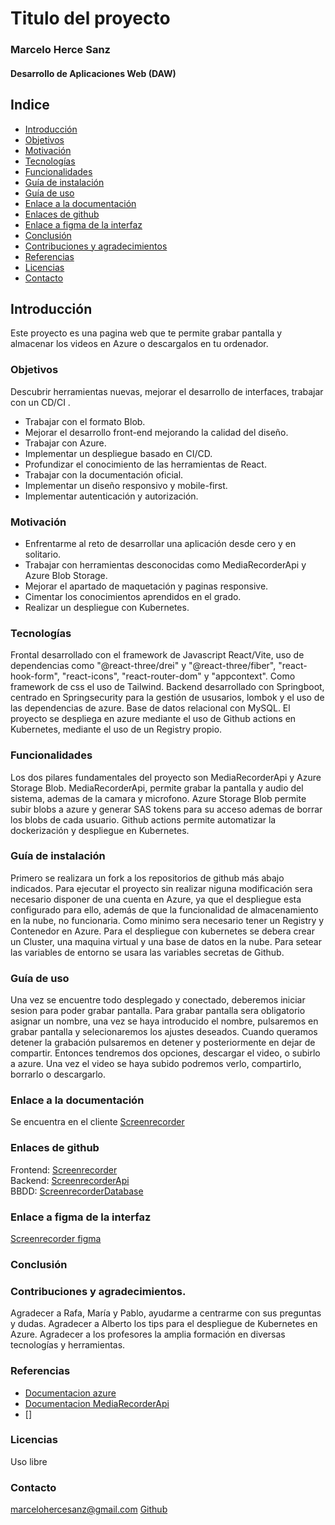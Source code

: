 
# Titulo del proyecto
### Marcelo Herce Sanz
#### Desarrollo de Aplicaciones Web (DAW)

## Indice
- [Introducción](#introducción)
- [Objetivos](#objetivos)
- [Motivación](#motivación)
- [Tecnologías](#tecnologías)
- [Funcionalidades](#funcionalidades)
- [Guía de instalación](#guía-de-instalación)
- [Guía de uso](#guía-de-uso)
- [Enlace a la documentación](#enlace-a-la-documentación)
- [Enlaces de github](#enlaces-de-github)
- [Enlace a figma de la interfaz](#enlace-a-figma-de-la-interfaz)
- [Conclusión](#conclusión)
- [Contribuciones y agradecimientos](#contribuciones-y-agradecimientos)
- [Referencias](#referencias)
- [Licencias](#licencias)
- [Contacto](#contacto)

## Introducción
Este proyecto es una pagina web que te permite grabar pantalla y almacenar los videos en Azure o descargalos en tu ordenador.

### Objetivos
Descubrir herramientas nuevas, mejorar el desarrollo de interfaces, trabajar con un CD/CI   .
- Trabajar con el formato Blob.
- Mejorar el desarrollo front-end mejorando la calidad del diseño.
- Trabajar con Azure.
- Implementar un despliegue basado en CI/CD.
- Profundizar el conocimiento de las herramientas de React.
- Trabajar con la documentación oficial.
- Implementar un diseño responsivo y mobile-first.
- Implementar autenticación y autorización.

### Motivación 
- Enfrentarme al reto de desarrollar una aplicación desde cero y en solitario.
- Trabajar con herramientas desconocidas como MediaRecorderApi y Azure Blob Storage.
- Mejorar el apartado de maquetación y paginas responsive.
- Cimentar los conocimientos aprendidos en el grado.
- Realizar un despliegue con Kubernetes.

### Tecnologías 
Frontal desarrollado con el framework de Javascript React/Vite, uso de dependencias como "@react-three/drei" y "@react-three/fiber", "react-hook-form", "react-icons", "react-router-dom" y "appcontext". Como framework de css el uso de Tailwind.
Backend desarrollado con Springboot, centrado en Springsecurity para la gestión de ususarios, lombok y el uso de las dependencias de azure.
Base de datos relacional con MySQL.
El proyecto se despliega en azure mediante el uso de Github actions en Kubernetes, mediante el
uso de un Registry propio.

### Funcionalidades
Los dos pilares fundamentales del proyecto son MediaRecorderApi y Azure Storage Blob.
MediaRecorderApi, permite grabar la pantalla y audio del sistema, ademas de la camara y microfono.
Azure Storage Blob permite subir blobs a azure y generar SAS tokens para su acceso ademas de borrar los blobs de cada usuario.
Github actions permite automatizar la dockerización y despliegue en Kubernetes.


### Guía de instalación
Primero se realizara un fork a los repositorios de github más abajo indicados.
Para ejecutar el proyecto sin realizar niguna modificación sera necesario disponer de una cuenta en Azure, ya que el despliegue esta configurado para ello, además de que la funcionalidad de almacenamiento en la nube, no funcionaria.
Como minimo sera necesario tener un Registry y Contenedor en Azure. Para el despliegue con kubernetes se debera crear un Cluster, una maquina virtual y una base de datos en la nube.
Para setear las variables de  entorno se usara las variables secretas de Github.

### Guía de uso
Una vez se encuentre todo desplegado y conectado, deberemos iniciar sesion para poder grabar pantalla. Para grabar pantalla sera obligatorio asignar un nombre, una vez se haya introducido el nombre, pulsaremos en grabar pantalla y selecionaremos los ajustes deseados. Cuando queramos detener la grabación pulsaremos en detener y posteriormente en dejar de compartir. Entonces tendremos dos opciones, descargar el video, o subirlo a azure. Una vez el video se haya subido podremos verlo, compartirlo, borrarlo o descargarlo.

### Enlace a la documentación
Se encuentra en el cliente [Screenrecorder](https://github.com/MarceloHerce/ClienteTFG)

### Enlaces de github
Frontend: [Screenrecorder](https://github.com/MarceloHerce/ClienteTFG)  
Backend: [ScreenrecorderApi](https://github.com/MarceloHerce/APIUserTFG)  
BBDD: [ScreenrecorderDatabase](https://github.com/MarceloHerce/BBDDTFG)

### Enlace a figma de la interfaz
[Screenrecorder figma](https://github.com/MarceloHerce/ClienteTFG)

### Conclusión

### Contribuciones y agradecimientos.
Agradecer a Rafa, María y Pablo, ayudarme a centrarme con sus preguntas y dudas.
Agradecer a Alberto los tips para el despliegue de Kubernetes en Azure.
Agradecer a los profesores la amplia formación en diversas tecnologías y herramientas.

### Referencias
- [Documentacion azure]()
- [Documentacion MediaRecorderApi]()
- []

### Licencias
Uso libre

### Contacto
marcelohercesanz@gmail.com
[Github](https://github.com/MarceloHerce)
